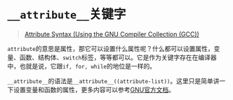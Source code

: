 # `__attribute__`关键字

> [Attribute Syntax (Using the GNU Compiler Collection (GCC))](https://gcc.gnu.org/onlinedocs/gcc/Attribute-Syntax.html)

`attribute`的意思是属性，那它可以设置什么属性呢？什么都可以设置属性，变量、函数、结构体、`switch`标签，等等都可以。它是作为关键字存在在编译器中，也就是说，它跟`if, for, while`的地位是一样的。

`__attribute__`的语法是`__attribute__((attribute-list))`。这里只是简单讲一下设置变量和函数的属性，更多内容可以参考[GNU官方文档](https://gcc.gnu.org/onlinedocs/gcc/C-Extensions.html)。
